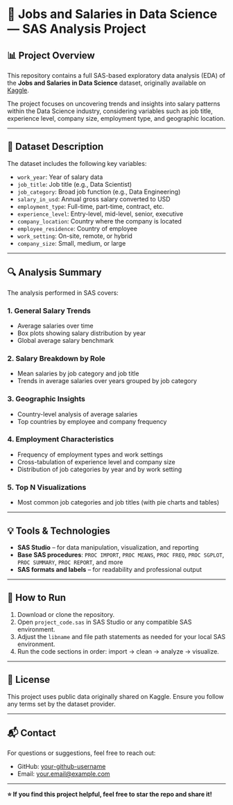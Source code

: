 # 💼 Jobs and Salaries in Data Science — SAS Analysis Project

## 📊 Project Overview

This repository contains a full SAS-based exploratory data analysis (EDA) of the **Jobs and Salaries in Data Science** dataset, originally available on [Kaggle](https://www.kaggle.com/datasets/saladyong/genshin-impact-banner-revenue).

The project focuses on uncovering trends and insights into salary patterns within the Data Science industry, considering variables such as job title, experience level, company size, employment type, and geographic location.

---

## 🧾 Dataset Description

The dataset includes the following key variables:

- `work_year`: Year of salary data
- `job_title`: Job title (e.g., Data Scientist)
- `job_category`: Broad job function (e.g., Data Engineering)
- `salary_in_usd`: Annual gross salary converted to USD
- `employment_type`: Full-time, part-time, contract, etc.
- `experience_level`: Entry-level, mid-level, senior, executive
- `company_location`: Country where the company is located
- `employee_residence`: Country of employee
- `work_setting`: On-site, remote, or hybrid
- `company_size`: Small, medium, or large

---

## 🔍 Analysis Summary

The analysis performed in SAS covers:

### 1. **General Salary Trends**
- Average salaries over time
- Box plots showing salary distribution by year
- Global average salary benchmark

### 2. **Salary Breakdown by Role**
- Mean salaries by job category and job title
- Trends in average salaries over years grouped by job category

### 3. **Geographic Insights**
- Country-level analysis of average salaries
- Top countries by employee and company frequency

### 4. **Employment Characteristics**
- Frequency of employment types and work settings
- Cross-tabulation of experience level and company size
- Distribution of job categories by year and by work setting

### 5. **Top N Visualizations**
- Most common job categories and job titles (with pie charts and tables)

---

## 💡 Tools & Technologies

- **SAS Studio** – for data manipulation, visualization, and reporting
- **Base SAS procedures**: `PROC IMPORT`, `PROC MEANS`, `PROC FREQ`, `PROC SGPLOT`, `PROC SUMMARY`, `PROC REPORT`, and more
- **SAS formats and labels** – for readability and professional output

---

## 🚀 How to Run

1. Download or clone the repository.
2. Open `project_code.sas` in SAS Studio or any compatible SAS environment.
3. Adjust the `libname` and file path statements as needed for your local SAS environment.
4. Run the code sections in order: import → clean → analyze → visualize.

---

## 📎 License

This project uses public data originally shared on Kaggle. Ensure you follow any terms set by the dataset provider.

---

## 📬 Contact

For questions or suggestions, feel free to reach out:

- GitHub: [your-github-username](https://github.com/your-github-username)
- Email: your.email@example.com

---

**⭐ If you find this project helpful, feel free to star the repo and share it!**
